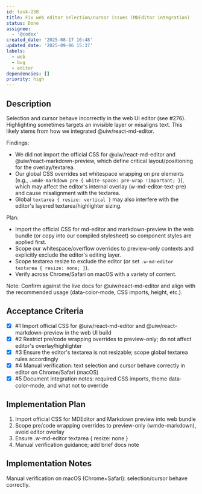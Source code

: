 ```yaml
---
id: task-238
title: Fix web editor selection/cursor issues (MDEditor integration)
status: Done
assignee:
  - '@codex'
created_date: '2025-08-17 16:48'
updated_date: '2025-09-06 15:37'
labels:
  - web
  - bug
  - editor
dependencies: []
priority: high
---
```


## Description

Selection and cursor behave incorrectly in the web UI editor (see #276). Highlighting sometimes targets an invisible layer or misaligns text. This likely stems from how we integrated @uiw/react-md-editor.

Findings:
- We did not import the official CSS for @uiw/react-md-editor and @uiw/react-markdown-preview, which define critical layout/positioning for the overlay/textarea.
- Our global CSS overrides set whitespace wrapping on pre elements (e.g., `.wmde-markdown pre { white-space: pre-wrap !important; }`), which may affect the editor's internal overlay (w-md-editor-text-pre) and cause misalignment with the textarea.
- Global `textarea { resize: vertical }` may also interfere with the editor's layered textarea/highlighter sizing.

Plan:
- Import the official CSS for md-editor and markdown-preview in the web bundle (or copy into our compiled stylesheet) so component styles are applied first.
- Scope our whitespace/overflow overrides to preview-only contexts and explicitly exclude the editor's editing layer.
- Scope textarea resize to exclude the editor (or set `.w-md-editor textarea { resize: none; }`).
- Verify across Chrome/Safari on macOS with a variety of content.

Note: Confirm against the live docs for @uiw/react-md-editor and align with the recommended usage (data-color-mode, CSS imports, height, etc.).

## Acceptance Criteria
<!-- AC:BEGIN -->
- [x] #1 Import official CSS for @uiw/react-md-editor and @uiw/react-markdown-preview in the web UI build
- [x] #2 Restrict pre/code wrapping overrides to preview-only; do not affect editor\'s overlay/highlighter
- [x] #3 Ensure the editor\'s textarea is not resizable; scope global textarea rules accordingly
- [x] #4 Manual verification: text selection and cursor behave correctly in editor on Chrome/Safari (macOS)
- [x] #5 Document integration notes: required CSS imports, theme data-color-mode, and what not to override
<!-- AC:END -->


## Implementation Plan

1. Import official CSS for MDEditor and Markdown preview into web bundle
2. Scope pre/code wrapping overrides to preview-only (wmde-markdown), avoid editor overlay
3. Ensure .w-md-editor textarea { resize: none }
4. Manual verification guidance; add brief docs note


## Implementation Notes

Manual verification on macOS (Chrome+Safari): selection/cursor behave correctly.
